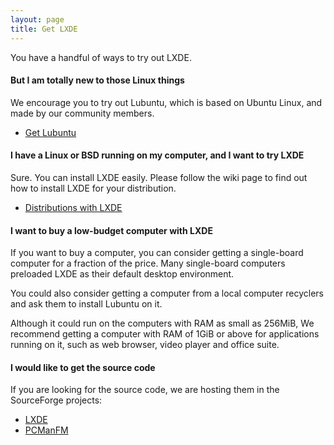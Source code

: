 ```yaml
---
layout: page
title: Get LXDE
---
```


You have a handful of ways to try out LXDE.

#### But I am totally new to those Linux things

We encourage you to try out Lubuntu, which is based on Ubuntu Linux, and made
by our community members.

<ul class="actions">
  <li><a href="http://lubuntu.me" class="button special">Get Lubuntu</a></li>
</ul>

#### I have a Linux or BSD running on my computer, and I want to try LXDE

Sure. You can install LXDE easily. Please follow the wiki page to find out how to install LXDE
for your distribution.

<ul class="actions">
  <li><a href="https://wiki.lxde.org/en/Category:Linux_Distributions" class="button">Distributions with LXDE</a></li>
</ul>

#### I want to buy a low-budget computer with LXDE

If you want to buy a computer, you can consider getting a single-board computer
for a fraction of the price.  Many single-board computers preloaded LXDE as
their default desktop environment.

You could also consider getting a computer from a local computer recyclers and
ask them to install Lubuntu on it.

Although it could run on the computers with RAM as small as 256MiB, We
recommend getting a computer with RAM of 1GiB or above for applications running
on it, such as web browser, video player and office suite.

#### I would like to get the source code

If you are looking for the source code, we are hosting them in the SourceForge
projects:

<ul class="actions">
  <li><a href="https://sourceforge.net/projects/lxde/files/" class="button">LXDE</a></li>
  <li><a href="https://sourceforge.net/projects/pcmanfm/files/" class="button">PCManFM</a></li>
</ul>
